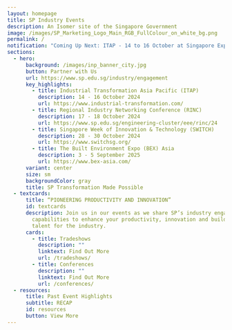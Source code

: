 ```yaml
---
layout: homepage
title: SP Industry Events
description: An Isomer site of the Singapore Government
image: /images/SP_Marketing_Logo_Main_RGB_FullColour_on_white_bg.png
permalink: /
notification: "Coming Up Next: ITAP - 14 to 16 October at Singapore Expo"
sections:
  - hero:
      background: /images/inp_banner_city.jpg
      button: Partner with Us
      url: https://www.sp.edu.sg/industry/engagement
      key_highlights:
        - title: Industrial Transformation Asia Pacific (ITAP)
          description: 14 - 16 October 2024
          url: https://www.industrial-transformation.com/
        - title: Regional Industry Networking Conference (RINC)
          description: 17 - 18 October 2024
          url: https://www.sp.edu.sg/engineering-cluster/eee/rinc/24
        - title: Singapore Week of Innovation & Technology (SWITCH)
          description: 28 - 30 October 2024
          url: https://www.switchsg.org/
        - title: The Built Environment Expo (BEX) Asia
          description: 3 - 5 September 2025
          url: https://www.bex-asia.com/
      variant: center
      size: sm
      backgroundColor: gray
      title: SP Transformation Made Possible
  - textcards:
      title: “PIONEERING PRODUCTIVITY AND INNOVATION”
      id: textcards
      description: Join us in our events as we share SP’s industry engagement
        capabilities to enhance your productivity, innovation and building
        talent for the industry.
      cards:
        - title: Tradeshows
          description: ""
          linktext: Find Out More
          url: /tradeshows/
        - title: Conferences
          description: ""
          linktext: Find Out More
          url: /conferences/
  - resources:
      title: Past Event Highlights
      subtitle: RECAP
      id: resources
      button: View More
---
```

